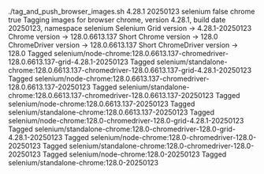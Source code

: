 ./tag_and_push_browser_images.sh 4.28.1 20250123 selenium false chrome true
Tagging images for browser chrome, version 4.28.1, build date 20250123, namespace selenium
Selenium Grid version -> 4.28.1-20250123
Chrome version -> 128.0.6613.137
Short Chrome version -> 128.0
ChromeDriver version -> 128.0.6613.137
Short ChromeDriver version -> 128.0
Tagged selenium/node-chrome:128.0.6613.137-chromedriver-128.0.6613.137-grid-4.28.1-20250123
Tagged selenium/standalone-chrome:128.0.6613.137-chromedriver-128.0.6613.137-grid-4.28.1-20250123
Tagged selenium/node-chrome:128.0.6613.137-chromedriver-128.0.6613.137-20250123
Tagged selenium/standalone-chrome:128.0.6613.137-chromedriver-128.0.6613.137-20250123
Tagged selenium/node-chrome:128.0.6613.137-20250123
Tagged selenium/standalone-chrome:128.0.6613.137-20250123
Tagged selenium/node-chrome:128.0-chromedriver-128.0-grid-4.28.1-20250123
Tagged selenium/standalone-chrome:128.0-chromedriver-128.0-grid-4.28.1-20250123
Tagged selenium/node-chrome:128.0-chromedriver-128.0-20250123
Tagged selenium/standalone-chrome:128.0-chromedriver-128.0-20250123
Tagged selenium/node-chrome:128.0-20250123
Tagged selenium/standalone-chrome:128.0-20250123
